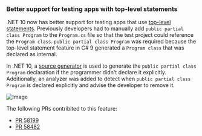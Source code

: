 ### Better support for testing apps with top-level statements

.NET 10 now has better support for testing apps that use [top-level statements](/dotnet/csharp/fundamentals/program-structure/top-level-statements). Previously developers had to manually add `public partial class Program` to the `Program.cs` file so that the test project could reference the `Program class`. `public partial class Program` was required because the top-level statement feature in C# 9 generated a `Program class` that was declared as internal.

In .NET 10, a [source generator](/shows/on-dotnet/c-source-generators) is used to generate the `public partial class Program` declaration if the programmer didn't declare it explicitly. Additionally, an analyzer was added to detect when `public partial class Program` is declared explicitly and advise the developer to remove it.

![Image](https://github.com/user-attachments/assets/a37f0c81-a58a-453f-8da5-fa49356ca180)

The following PRs contribited to this feature:

- [PR 58199](https://github.com/dotnet/aspnetcore/pull/58199)
- [PR 58482](https://github.com/dotnet/aspnetcore/pull/58482)

